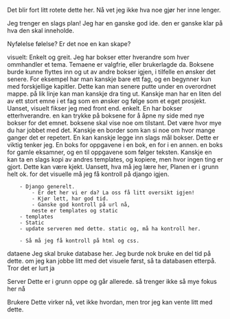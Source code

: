 
Det blir fort litt rotete dette her. Nå vet jeg ikke hva noe gjør her inne lenger.

Jeg trenger en slags plan!
Jeg har en ganske god ide. den er ganske klar på hva den skal inneholde. 

Nyfølelse følelse? Er det noe en kan skape?

visuelt:
    Enkelt og greit. Jeg har bokser etter hverandre som hver ommhandler et tema. 
    Temaene er valgfrie, eller brukerlagde da. Boksene burde kunne flyttes inn og ut av andre bokser igjen, i tilfelle en ønsker det senere. For eksempel har man kanskje bare ett fag, og en begynner kun med forskjellige kapitler. Dette kan man senere putte under en overordnet mappe. på lik linje kan man kanskje dra ting ut. Kanskje man har en liten del av ett stort emne i et fag som en ønsker og følge som et eget prosjekt. 
    Uanset, visuelt fikser jeg med front end. enkelt. En har bokser etterhverandre. 
    en kan trykke på boksene for å åpne ny side med nye bokser for det emnet.
    boksene skal vise noe om tilstant. Det være hvor mye du har jobbet med det. 
    Kanskje en border som kan si noe om hvor mange ganger det er repetert. 
    En kan kanskje legge inn slags mål bokser. Dette er viktig tenker jeg. 
    En boks for oppgavene i en bok, en for i en annen. en boks for gamle eksamner, 
    og en til oppgavene som følger teksten. Kanskje en kan ta en slags kopi av andres 
    templates, og kopiere, men hvor ingen ting er gjort. Dette kan være kjekt. 
    Uansett, hva må jeg lære her, Planen er i grunn helt ok. 
    for det visuelle må jeg få kontroll på django igjen. 

        - Django generelt. 
            - Er det her vi er da? La oss få litt oversikt igjen!
            - Kjør lett, har god tid. 
            - Ganske god kontroll på url nå, 
            neste er templates og static
        - templates
        - Static
        - update serveren med dette. static og, må ha kontroll her. 

        - Så må jeg få kontroll på html og css.

dataene
    Jeg skal bruke database her. Jeg burde nok bruke en del tid på dette. 
    om jeg kan jobbe litt med det visuele først, så ta databasen etterpå.
    Tror det er lurt ja

Server
    Dette er i grunn oppe og går allerede. så trenger ikke så mye fokus her nå

Brukere
    Dette virker nå, vet ikke hvordan, men tror jeg kan vente litt med dette. 



